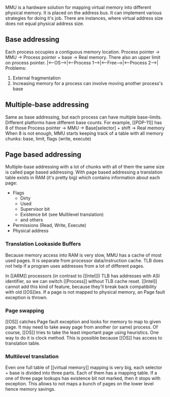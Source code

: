 MMU is a hardware solution for mapping virtual memory into different physical memory. It is placed on the address bus. It can implement various strategies for doing it's job.
There are instances, where virtual address size does not equal physical address size.
## Base addressing
Each process occupies a contiguous memory location.
Process pointer -> MMU -> Process pointer + base -> Real memory.
There also an upper limit on process pointer.
|<--OS-->|<--Process 1-->|<--Free-->|<--Process 2-->|
Problems:
1. External fragmentation
2. Increasing memory for a process can involve moving another process's base
## Multiple-base addressing
Same as base addressing, but each process can have multiple base-limits. Different platforms have different base counts. For example, [[PDP-11]] has 8 of those
Process pointer -> MMU -> Base\[selector] + shift -> Real memory
When 8 is not enough, MMU starts keeping track of a table with all memory chunks: base, limit, flags (write, execute)
## Page based addressing
Multiple-base addressing with a lot of chunks with all of them the same size is called page based addressing. With page based addressing a translation table exists in RAM (it's pretty big) which contains information about each page:
- Flags 
	- Dirty
	- Used
	- Supervisor bit
	- Existence bit (see Multilevel translation)
	- and others
- Permissions (Read, Write, Execute)
- Physical address
### Translation Lookaside Buffers 
Because memory access into RAM is very slow, MMU has a cache of most used pages. It is separate from processor data/instruction cache. TLB does not help if a program uses addresses from a lot of different pages.

In [[ARM]] processors (in contrast to [[Intel]]) TLB has addresses with ASI identifier, so we can switch [[Process]] without TLB cache reset. [[Intel]] cannot add this kind of feature, because they'll break back compatibility with old [[OS]]es.
If a page is not mapped to physical memory, an Page fault exception is thrown.
### Page swapping
[[OS]] catches Page fault exception and looks for memory to map to given page. It may need to take away page from another (or same) process. Of course, [[OS]] tries to take the least important page using heuristics. One way to do it is clock method. 
This is possible because [[OS]] has access to translation table. 
### Multilevel translation
Even one full table of [[virtual memory]] mapping is very big, each selector + base is divided into three parts. Each of them has a mapping table. If a one of three page lookups has existence bit not marked, then it stops with exception. This allows to not maps a bunch of pages on the lower level hence memory savings.  